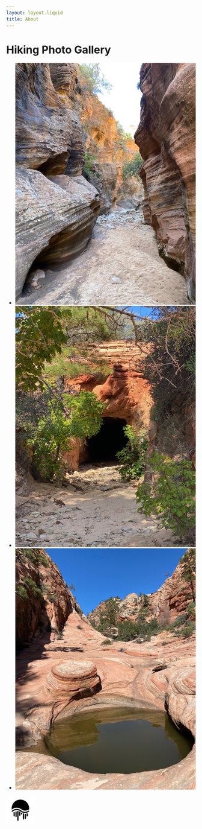 ```yaml
---
layout: layout.liquid
title: About
---
```

<script src="path/to/md-gallery.js"></script>

# Hiking **Photo** Gallery

* ![Image 1](/images/Zion1.jpg)
* ![Image 2](/images/Zion2.jpg)
* ![Image 3](/images/Zion3.jpg)

<img class="filter-green" alt="pine" src="/images/token_moonriver.svg" width="75" />


<script>
    md_gallery();
</script>